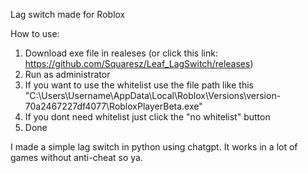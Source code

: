 Lag switch made for Roblox

How to use:
1. Download exe file in realeses (or click this link: https://github.com/Squaresz/Leaf_LagSwitch/releases)
2. Run as administrator
3. If you want to use the whitelist use the file path like this "C:\Users\Username\AppData\Local\Roblox\Versions\version-70a2467227df4077\RobloxPlayerBeta.exe"
4. If you dont need whitelist just click the "no whitelist" button
5. Done

I made a simple lag switch in python using chatgpt. It works in a lot of games without anti-cheat so ya.
